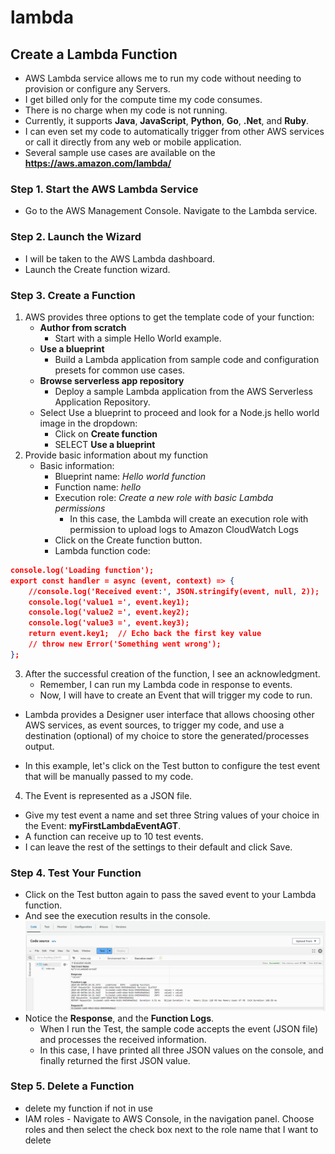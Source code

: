 # lambda

## Create a Lambda Function

- AWS Lambda service allows me to run my code without needing to provision or configure any Servers. 
- I get billed only for the compute time my code consumes. 
- There is no charge when my code is not running. 
- Currently, it supports **Java**, **JavaScript**, **Python**, **Go**, **.Net**, and **Ruby**.
- I can even set my code to automatically trigger from other AWS services or call it directly from any web or mobile application. 
- Several sample use cases are available on the **https://aws.amazon.com/lambda/**

### Step 1. Start the AWS Lambda Service
- Go to the AWS Management Console. Navigate to the Lambda service.

### Step 2. Launch the Wizard
- I will be taken to the AWS Lambda dashboard. 
- Launch the Create function wizard.

### Step 3. Create a Function

1. AWS provides three options to get the template code of your function:
   - **Author from scratch** 
     - Start with a simple Hello World example.
   - **Use a blueprint**
     - Build a Lambda application from sample code and configuration presets for common use cases.
   - **Browse serverless app repository** 
     - Deploy a sample Lambda application from the AWS Serverless Application Repository. 
   - Select Use a blueprint to proceed and look for a Node.js hello world image in the dropdown:
     - Click on **Create function**
     - SELECT **Use a blueprint**
2. Provide basic information about my function
     - Basic information:
       - Blueprint name: *Hello world function*
       - Function name: *hello*
       - Execution role: *Create a new role with basic Lambda permissions*
         - In this case, the Lambda will create an execution role with permission to upload logs to Amazon CloudWatch Logs
       - Click on the Create function button.
       - Lambda function code:
```json
console.log('Loading function');
export const handler = async (event, context) => {
    //console.log('Received event:', JSON.stringify(event, null, 2));
    console.log('value1 =', event.key1);
    console.log('value2 =', event.key2);
    console.log('value3 =', event.key3);
    return event.key1;  // Echo back the first key value
    // throw new Error('Something went wrong');
};
```

3.  After the successful creation of the function, I see an acknowledgment. 
    - Remember, I can run my Lambda code in response to events. 
    - Now, I will have to create an Event that will trigger my code to run.

- Lambda provides a Designer user interface that allows choosing other AWS services, as event sources, to trigger my code, and use a destination (optional) of my choice to store the generated/processes output.

- In this example, let's click on the Test button to configure the test event that will be manually passed to my code.

4. The Event is represented as a JSON file. 
- Give my test event a name and set three String values of your choice in the Event: **myFirstLambdaEventAGT**. 
- A function can receive up to 10 test events. 
- I can leave the rest of the settings to their default and click Save.

### Step 4. Test Your Function
- Click on the Test button again to pass the saved event to your Lambda function. 
- And see the execution results in the console.
![alt text](image.png)
- Notice the **Response**, and the **Function Logs**. 
    - When I run the Test, the sample code accepts the event (JSON file) and processes the received information. 
    - In this case, I have printed all three JSON values on the console, and finally returned the first JSON value.

### Step 5. Delete a Function
- delete my function if not in use
- IAM roles - Navigate to AWS Console, in the navigation panel. Choose roles and then select the check box next to the role name that I want to delete
